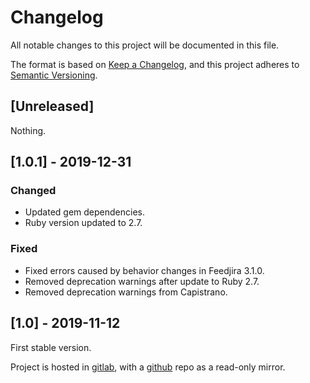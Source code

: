 # Changelog
All notable changes to this project will be documented in this file.

The format is based on [Keep a Changelog](https://keepachangelog.com/en/1.0.0/),
and this project adheres to [Semantic Versioning](https://semver.org/spec/v2.0.0.html).

## [Unreleased]
Nothing.

## [1.0.1] - 2019-12-31
### Changed
- Updated gem dependencies.
- Ruby version updated to 2.7.

### Fixed
- Fixed errors caused by behavior changes in Feedjira 3.1.0.
- Removed deprecation warnings after update to Ruby 2.7.
- Removed deprecation warnings from Capistrano.

## [1.0] - 2019-11-12
First stable version.

Project is hosted in [gitlab](https://gitlab.com/amatriain/feedbunch), 
with a [github](https://github.com/amatriain/feedbunch) repo as a read-only mirror.